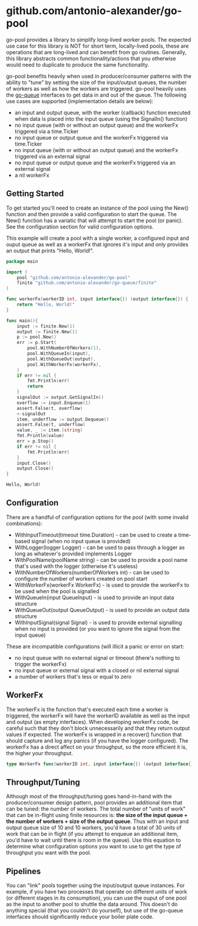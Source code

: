 # github.com/antonio-alexander/go-pool

go-pool provides a library to simplify long-lived worker pools. The expected use case for this library is NOT for short term, locally-lived pools, these are operations that are long-lived and can benefit from go routines. Generally, this library abstracts common functionality/actions that you otherwise would need to duplicate to produce the same functionality.

go-pool benefits heavily when used in producer/consumer patterns with the ability to "tune" by setting the size of the input/output queues, the number of workers as well as how the workers are triggered. go-pool heavily uses the [go-queue](http://github.com/antonio-alexander/go-queue) interfaces to get data in and out of the queue. The following use cases are supported (implementation details are below):

- an input and output queue, with the worker (callback) function executed when data is placed into the input queue (using the SignalIn() function)
- no input queue (with or without an output queue) and the workerFx triggered via a time.Ticker
- no input queue or output queue and the workerFx triggered via time.Ticker
- no input queue (with or without an output queue) and the workerFx triggered via an external signal
- no input queue or output queue and the workerFx triggered via an external signal
- a nil workerFx

## Getting Started

To get started you'll need to create an instance of the pool using the New() function and then provide a valid configuration to start the queue. The New() function has a variatic that will attempt to start the pool (or panic). See the configuration section for valid configuration options.

This example will create a pool with a single worker, a configured input and ouput queue as well as a workerFx that ignores it's input and only provides an output that prints "Hello, World!".

```go
package main

import (
    pool "github.com/antonio-alexander/go-pool"
    finite "github.com/antonio-alexander/go-queue/finite"
)

func workerFx(workerID int, input interface{}) (output interface{}) {
    return "Hello, World!"
}

func main(){
    input := finite.New(1)
    output := finite.New(1)
    p := pool.New()
    err := p.Start(
        pool.WithNumberOfWorkers(1),
        pool.WithQueueIn(input),
        pool.WithQueueOut(output),
        pool.WithWorkerFx(workerFx),
    )
    if err != nil {
        fmt.Println(err)
        return
    }
    signalOut := output.GetSignalIn()
    overflow := input.Enqueue(1)
    assert.False(t, overflow)
    <-signalOut
    item, underflow := output.Dequeue()
    assert.False(t, underflow)
    value, _ := item.(string)
    fmt.Println(value)
    err = p.Stop()
    if err != nil {
        fmt.Println(err)
    }
    input.Close()
    output.Close()
}
```

```sh
Hello, World!
```

## Configuration

There are a handful of configuration options for the pool (with some invalid combinations):

- WithInputTimeout(timeout time.Duration) - can be used to create a time-based signal (when no input queue is provided)
- WithLogger(logger Logger) - can be used to pass through a logger as long as whatever's provided implements Logger
- WithPoolName(poolName string) - can be used to provide a pool name that's used with the logger (otherwise it's useless)
- WithNumberOfWorkers(numberOfWorkers int) - can be used to configure the number of workers created on pool start
- WithWorkerFx(workerFx WorkerFx) - is used to provide the workerFx to be used when the pool is signalled
- WithQueueIn(input QueueInput) - is used to provide an input data structure
- WithQueueOut(output QueueOutput) - is used to provide an output data structure
- WithInputSignal(signal Signal) - is used to provide external signalling when no input is provided (or you want to ignore the signal from the input queue)

These are incompatible configurations (will illicit a panic or error on start:

- no input queue with no external signal or timeout (there's nothing to trigger the workerFx)
- no input queue or external signal with a closed or nil external signal
- a number of workers that's less or equal to zero

## WorkerFx

The workerFx is the function that's executed each time a worker is triggered, the workerFx will have the workerID available as well as the input and output (as empty interfaces). When developing workerFx code, be careful such that they don't block unnecessarily and that they return output values if expected. The workerFx is wrapped in a recover() function that should capture and log any panics (if you have the logger configured). The workerFx has a direct affect on your throughput, so the more efficient it is, the higher your throughput.

```go
type WorkerFx func(workerID int, input interface{}) (output interface{})
```

## Throughput/Tuning

Although most of the throughput/tuning goes hand-in-hand with the producer/consumer design pattern, pool provides an additional item that can be tuned: the number of workers. The total number of "units of work" that can be in-flight using finite resources is: **the size of the input queue + the number of workers + size of the output queue**. Thus with an input and output queue size of 10 and 10 workers, you'd have a total of 30 units of work that can be in flight (if you attempt to enqueue an additional item, you'd have to wait until there is room in the queue). Use this equation to determine what configuration options you want to use to get the type of throughput you want with the pool.

## Pipelines

You can "link" pools together using the input/output queue instances. For example, if you have two processes that operate on different units of work (or different stages in its consumption), you can use the ouput of one pool as the input to another pool to shuttle the data around. This doesn't do anything special (that you couldn't do yourself), but use of the go-queue interfaces should significantly reduce your boiler plate code.
